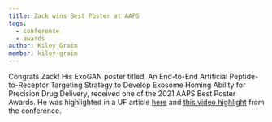 ```yaml
---
title: Zack wins Best Poster at AAPS
tags: 
  - conference
  - awards
author: Kiley Graim
member: kiley-graim
---
```


Congrats Zack! His ExoGAN poster titled, An End-to-End Artificial Peptide-to-Receptor Targeting Strategy to Develop Exosome Homing Ability for Precision Drug Delivery, received one of the 2021 AAPS Best Poster Awards. He was highlighted in a UF article [here](https://pharmacy.ufl.edu/2021/10/21/graduate-student-zachary-greenberg-wins-aaps-best-abstract-and-poster-awards/) and [this video highlight](https://www.youtube.com/watch?v=Foa_upTve5A) from the conference.
